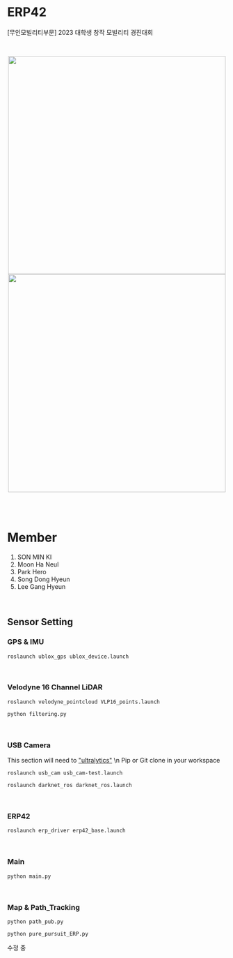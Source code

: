 # ERP42
[무인모빌리티부문] 2023 대학생 창작 모빌리티 경진대회

<br/>
<p align="center" width="100%">
<img src=https://github.com/Team-Mutagenesis/ERP42/assets/82595288/6d1a9a84-d673-45ec-863f-3edfbaecf406 width="500" height="500"/>

<img src=https://github.com/Team-Mutagenesis/ERP42/assets/82595288/afc5b37d-898e-43ff-819d-2953737c6356 width="500" height="500" />
</p>

<br/>
<br/>

# Member
1. SON MIN KI
2. Moon Ha Neul
3. Park Hero
4. Song Dong Hyeun
5. Lee Gang Hyeun
   
<br/>

## Sensor Setting
### GPS & IMU

``roslaunch ublox_gps ublox_device.launch``

<br/>

### Velodyne 16 Channel LiDAR

``roslaunch velodyne_pointcloud VLP16_points.launch``

``python filtering.py``

<br/>

### USB Camera
This section will need to  ["ultralytics"](https://github.com/ultralytics/ultralytics) \n
Pip or Git clone in your workspace

``roslaunch usb_cam usb_cam-test.launch``

``roslaunch darknet_ros darknet_ros.launch``

<br/>

### ERP42        
  
``roslaunch erp_driver erp42_base.launch``     

<br/>
 
### Main

``python main.py``

<br/>
 
### Map & Path_Tracking

``python path_pub.py``

``python pure_pursuit_ERP.py``

수정 중
